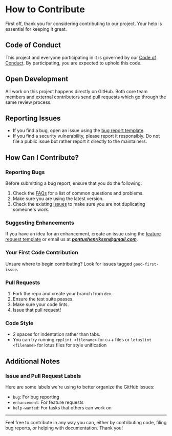 # How to Contribute

First off, thank you for considering contributing to our project. Your help is essential for keeping it great.

## Code of Conduct

This project and everyone participating in it is governed by our [Code of Conduct](CODE_OF_CONDUCT.md). By participating, you are expected to uphold this code.

## Open Development

All work on this project happens directly on GitHub. Both core team members and external contributors send pull requests which go through the same review process.

## Reporting Issues

- If you find a bug, open an issue using the [bug report template](.github/ISSUE_TEMPLATE/bug_report.md).
- If you find a security vulnerability, please report it responsibly. Do not file a public issue but rather report it directly to the maintainers.

## How Can I Contribute?

### Reporting Bugs

Before submitting a bug report, ensure that you do the following:

1. Check the [FAQs](FAQ.md) for a list of common questions and problems.
2. Make sure you are using the latest version.
3. Check the existing [issues](https://github.com/BreakerLabs/Lotus/issues) to make sure you are not duplicating someone's work.

### Suggesting Enhancements

If you have an idea for an enhancement, create an issue using the [feature request template](.github/ISSUE_TEMPLATE/feature_request.md) or email us at ***pontushenrikssn@gmail.com***.

### Your First Code Contribution

Unsure where to begin contributing? Look for issues tagged `good-first-issue`.

### Pull Requests

1. Fork the repo and create your branch from `dev`.
2. Ensure the test suite passes.
3. Make sure your code lints.
4. Issue that pull request!

### Code Style

- 2 spaces for indentation rather than tabs.
- You can try running `cpplint <filename>` for c++ files or `lotuslint <filename>` for lotus files for style unification

## Additional Notes

### Issue and Pull Request Labels

Here are some labels we're using to better organize the GitHub issues:

- `bug`: For bug reporting
- `enhancement`: For feature requests
- `help-wanted`: For tasks that others can work on

---

Feel free to contribute in any way you can, either by contributing code, filing bug reports, or helping with documentation. Thank you!

